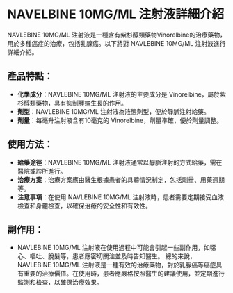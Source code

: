 # NAVELBINE 10MG/ML 注射液詳細介紹
NAVLEBINE 10MG/ML 注射液是一種含有紫杉醇類藥物Vinorelbine的治療藥物，用於多種癌症的治療，包括乳腺癌。以下將對 NAVLEBINE 10MG/ML 注射液進行詳細介紹。
## 產品特點：
- **化學成分**：NAVLEBINE 10MG/ML 注射液的主要成分是 Vinorelbine，屬於紫杉醇類藥物，具有抑制腫瘤生長的作用。
- **劑型**：NAVLEBINE 10MG/ML 注射液為液態劑型，便於靜脈注射給藥。
- **劑量**：每毫升注射液含有10毫克的 Vinorelbine，劑量準確，便於劑量調整。
## 使用方法：
- **給藥途徑**：NAVLEBINE 10MG/ML 注射液通常以靜脈注射的方式給藥，需在醫院或診所進行。
- **治療方案**：治療方案應由醫生根據患者的具體情況制定，包括劑量、用藥週期等。
- **注意事項**：在使用 NAVLEBINE 10MG/ML 注射液時，患者需要定期接受血液檢查和身體檢查，以確保治療的安全性和有效性。
## 副作用：
- NAVLEBINE 10MG/ML 注射液在使用過程中可能會引起一些副作用，如噁心、嘔吐、脫髮等，患者應密切關注並及時告知醫生。
總的來說，NAVLEBINE 10MG/ML 注射液是一種有效的治療藥物，對於乳腺癌等癌症具有重要的治療價值。在使用時，患者應嚴格按照醫生的建議使用，並定期進行監測和檢查，以確保治療效果。